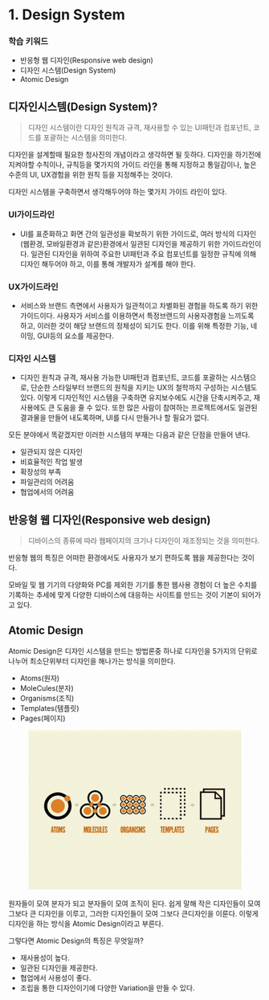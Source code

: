 # 1. Design System

### 학습 키워드

* 반응형 웹 디자인(Responsive web design)
* 디자인 시스템(Design System)
* Atomic Design



## 디자인시스템(Design System)?

> 디자인 시스템이란 디자인 원칙과 규격, 재사용할 수 있는 UI패턴과 컴포넌트, 코드를 포괄하는 시스템을 의미한다.

디자인을 설계할때 필요한 청사진의 개념이라고 생각하면 될 듯하다. 디자인을 하기전에 지켜야할 수칙이나, 규칙등을 몇가지의 가이드 라인을 통해 지정하고 통일감이나, 높은 수준의 UI, UX경험을 위한 원칙 등을 지정해주는 것이다.

디자인 시스템을 구축하면서 생각해두어야 하는 몇가지 가이드 라인이 있다.

### UI가이드라인

* UI를 표준화하고 화면 간의 일관성을 확보하기 위한 가이드로, 여러 방식의 디자인(웹환경, 모바일환경과 같은)환경에서 일관된 디자인을 제공하기 위한 가이드라인이다. 일관된 디자인을 위하여 주요한 UI패턴과 주요 컴포넌트를 일정한 규칙에 의해 디자인 해두어야 하고, 이를 통해 개발자가 설계를 해야 한다.

### UX가이드라인

* 서비스와 브랜드 측면에서 사용자가 일관적이고 차별화된 경험을 하도록 하기 위한 가이드이다. 사용자가 서비스를 이용하면서 특정브랜드의 사용자경험을 느끼도록 하고, 이러한 것이 해당 브랜드의 정체성이 되기도 한다. 이를 위해 특정한 기능, 네이밍, GUI등의 요소를 제공한다.

### 디자인 시스템

* 디자인 원칙과 규격, 재사용 가능한 UI패턴과 컴포넌트, 코드를 포괄하는 시스템으로, 단순한 스타일부터 브랜드의 원칙을 지키는 UX의 철학까지 구성하는 시스템도 있다. 이렇게 디자인적인 시스템을 구축하면 유지보수에도 시간을 단축시켜주고, 재사용에도 큰 도움을 줄 수 있다. 또한 많은 사람이 참여하는 프로젝트에서도 일관된 결과물을 만들어 내도록하며, UI를 다시 만들거나 할 필요가 없다.

모든 분야에서 똑같겠지만 이러한 시스템의 부재는 다음과 같은 단점을 만들어 낸다.

* 일관되지 않은 디자인
* 비효율적인 작업 발생
* 확장성의 부족
* 파일관리의 어려움
* 협업에서의 어려움

## 반응형 웹 디자인(Responsive web design)

> 디바이스의 종류에 따라 웹페이지의 크기나 디자인이 재조정되는 것을 의미한다.

반응형 웹의 특징은 어떠한 환경에서도 사용자가 보기 편하도록 웹을 제공한다는 것이다.&#x20;

모바일 및 웹 기기의 다양화와 PC를 제외한 기기를 통한 웹사용 경험이 더 높은 수치를 기록하는 추세에 맞게 다양한 디바이스에 대응하는 사이트를 만드는 것이 기본이 되어가고 있다.



## Atomic Design

Atomic Design은 디자인 시스템을 만드는 방법론중 하나로 디자인을 5가지의 단위로 나누어 최소단위부터 디자인을 해나가는 방식을 의미한다.

* Atoms(원자)
* MoleCules(분자)
* Organisms(조직)
* Templates(템플릿)
* Pages(페이지)

<figure><img src="../.gitbook/assets/image.png" alt=""><figcaption></figcaption></figure>

원자들이 모여 분자가 되고 분자들이 모여 조직이 된다. 쉽게 말해 작은 디자인들이 모여 그보다 큰 디자인을 이루고, 그러한 디자인들이 모여 그보다 큰디자인을 이룬다. 이렇게 디자인을 하는 방식을 Atomic Design이라고 부른다.

그렇다면 Atomic Design의 특징은 무엇일까?&#x20;

* 재사용성이 높다.
* 일관된 디자인을 제공한다.
* 협업에서 사용성이 좋다.
* 조립을 통한 디자인이기에 다양한 Variation을 만들 수 있다.

